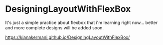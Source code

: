# DesigningLayoutWithFlexBox
It's just a simple practice about flexbox that i'm learning right now...
better and more complete designs will be added soon.

https://kianakermani.github.io/DesigningLayoutWithFlexBox/
